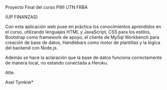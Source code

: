 Proyecto Final del curso PWI UTN FRBA 

(UP FINANZAS)

Con esta aplicación web puse en práctica los conocimientos aprendidos en el curso, utilizando lenguajes HTML y JavaScript, CSS para los estilos, Bootstrap como framework de apoyo, el cliente de MySql Workbench para creación de base de datos, Handlebars como motor de plantillas y la lógica del backend con Node.js.

Además se hace la aclaración que la base de datos funciona correctamente de manera local, no estando conectada a Heroku.

Atte.

Axel Tymkiw*
